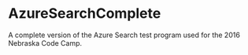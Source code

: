 # AzureSearchComplete
A complete version of the Azure Search test program used for the 2016 Nebraska Code Camp.
